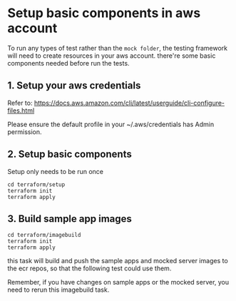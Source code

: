 # Setup basic components in aws account

To run any types of test rather than the `mock folder`, the testing framework will need to create resources in your aws account. 
there're some basic components needed before run the tests.

## 1. Setup your aws credentials
Refer to: https://docs.aws.amazon.com/cli/latest/userguide/cli-configure-files.html

Please ensure the default profile in your ~/.aws/credentials has Admin permission.

## 2. Setup basic components

Setup only needs to be run once

```shell
cd terraform/setup 
terraform init
terraform apply
```

## 3. Build sample app images

```shell
cd terraform/imagebuild
terraform init
terraform apply
```

this task will build and push the sample apps and mocked server images to the ecr repos, so that the following test could use them.

Remember, if you have changes on sample apps or the mocked server, you need to rerun this imagebuild task.
